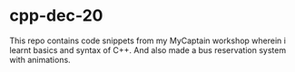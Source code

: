 # cpp-dec-20

This repo contains code snippets from my MyCaptain workshop wherein i learnt basics and syntax of C++. And also made a bus reservation system with animations.
